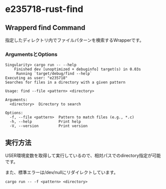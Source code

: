 # e235718-rust-find

## Wrapperd find Command
指定したディレクトリ内でファイルパターンを検索するWrapperです。

### ArgumentsとOptions

```
Singularity> cargo run -- --help
    Finished dev [unoptimized + debuginfo] target(s) in 0.03s
     Running `target/debug/find --help`
Executing as user: "e235718"
Searches for files in a directory with a given pattern

Usage: find --file <pattern> <directory>

Arguments:
  <directory>  Directory to search

Options:
  -f, --file <pattern>  Pattern to match files (e.g., *.c)
  -h, --help            Print help
  -V, --version         Print version
```

## 実行方法
USER環境変数を取得して実行しているので、相対パスでのdirectory指定が可能です。

また、標準エラーは/dev/nullにリダイレクトしています。

```
cargo run -- -f <pattern> <directory>
```

